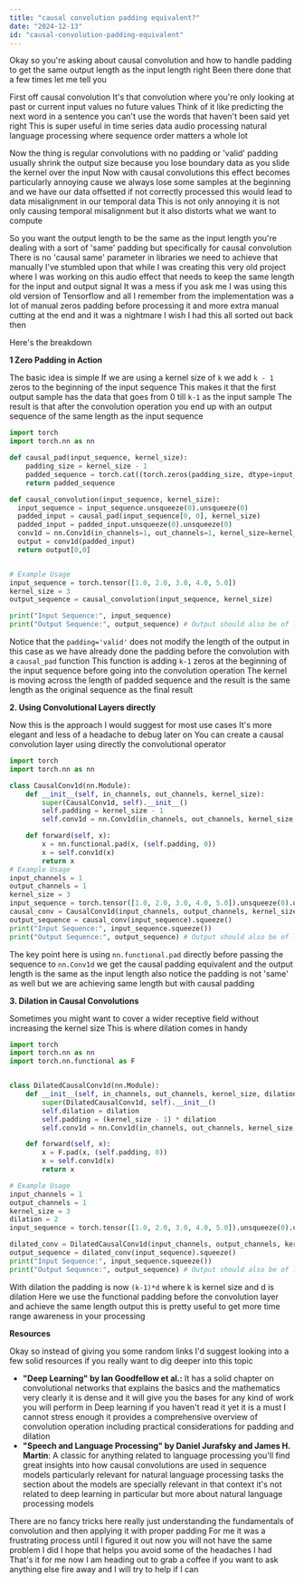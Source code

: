 ```yaml
---
title: "causal convolution padding equivalent?"
date: "2024-12-13"
id: "causal-convolution-padding-equivalent"
---
```


Okay so you're asking about causal convolution and how to handle padding to get the same output length as the input length right Been there done that a few times let me tell you

First off causal convolution It's that convolution where you're only looking at past or current input values no future values Think of it like predicting the next word in a sentence you can't use the words that haven't been said yet right This is super useful in time series data audio processing natural language processing where sequence order matters a whole lot

Now the thing is regular convolutions with no padding or 'valid' padding usually shrink the output size because you lose boundary data as you slide the kernel over the input Now with causal convolutions this effect becomes particularly annoying cause we always lose some samples at the beginning and we have our data offsetted if not correctly processed this would lead to data misalignment in our temporal data This is not only annoying it is not only causing temporal misalignment but it also distorts what we want to compute

So you want the output length to be the same as the input length you're dealing with a sort of 'same' padding but specifically for causal convolution There is no 'causal same' parameter in libraries we need to achieve that manually I've stumbled upon that while I was creating this very old project where I was working on this audio effect that needs to keep the same length for the input and output signal It was a mess if you ask me I was using this old version of Tensorflow and all I remember from the implementation was a lot of manual zeros padding before processing it and more extra manual cutting at the end and it was a nightmare I wish I had this all sorted out back then

Here's the breakdown

**1 Zero Padding in Action**

The basic idea is simple If we are using a kernel size of `k` we add `k - 1` zeros to the beginning of the input sequence This makes it that the first output sample has the data that goes from 0 till `k-1` as the input sample The result is that after the convolution operation you end up with an output sequence of the same length as the input sequence

```python
import torch
import torch.nn as nn

def causal_pad(input_sequence, kernel_size):
    padding_size = kernel_size - 1
    padded_sequence = torch.cat((torch.zeros(padding_size, dtype=input_sequence.dtype), input_sequence), dim=0)
    return padded_sequence

def causal_convolution(input_sequence, kernel_size):
  input_sequence = input_sequence.unsqueeze(0).unsqueeze(0)
  padded_input = causal_pad(input_sequence[0, 0], kernel_size)
  padded_input = padded_input.unsqueeze(0).unsqueeze(0)
  conv1d = nn.Conv1d(in_channels=1, out_channels=1, kernel_size=kernel_size, padding='valid')
  output = conv1d(padded_input)
  return output[0,0]


# Example Usage
input_sequence = torch.tensor([1.0, 2.0, 3.0, 4.0, 5.0])
kernel_size = 3
output_sequence = causal_convolution(input_sequence, kernel_size)

print("Input Sequence:", input_sequence)
print("Output Sequence:", output_sequence) # Output should also be of length 5
```

Notice that the `padding='valid'` does not modify the length of the output in this case as we have already done the padding before the convolution with a `causal_pad` function This function is adding `k-1` zeros at the beginning of the input sequence before going into the convolution operation The kernel is moving across the length of padded sequence and the result is the same length as the original sequence as the final result

**2. Using Convolutional Layers directly**

Now this is the approach I would suggest for most use cases It's more elegant and less of a headache to debug later on You can create a causal convolution layer using directly the convolutional operator

```python
import torch
import torch.nn as nn

class CausalConv1d(nn.Module):
    def __init__(self, in_channels, out_channels, kernel_size):
        super(CausalConv1d, self).__init__()
        self.padding = kernel_size - 1
        self.conv1d = nn.Conv1d(in_channels, out_channels, kernel_size, padding='valid')

    def forward(self, x):
        x = nn.functional.pad(x, (self.padding, 0))
        x = self.conv1d(x)
        return x
# Example Usage
input_channels = 1
output_channels = 1
kernel_size = 3
input_sequence = torch.tensor([1.0, 2.0, 3.0, 4.0, 5.0]).unsqueeze(0).unsqueeze(0)
causal_conv = CausalConv1d(input_channels, output_channels, kernel_size)
output_sequence = causal_conv(input_sequence).squeeze()
print("Input Sequence:", input_sequence.squeeze())
print("Output Sequence:", output_sequence) # Output should also be of length 5
```

The key point here is using `nn.functional.pad` directly before passing the sequence to `nn.Conv1d` we get the causal padding equivalent and the output length is the same as the input length also notice the padding is not 'same' as well but we are achieving same length but with causal padding

**3. Dilation in Causal Convolutions**

Sometimes you might want to cover a wider receptive field without increasing the kernel size This is where dilation comes in handy

```python
import torch
import torch.nn as nn
import torch.nn.functional as F


class DilatedCausalConv1d(nn.Module):
    def __init__(self, in_channels, out_channels, kernel_size, dilation):
        super(DilatedCausalConv1d, self).__init__()
        self.dilation = dilation
        self.padding = (kernel_size - 1) * dilation
        self.conv1d = nn.Conv1d(in_channels, out_channels, kernel_size, padding='valid', dilation=dilation)

    def forward(self, x):
        x = F.pad(x, (self.padding, 0))
        x = self.conv1d(x)
        return x

# Example Usage
input_channels = 1
output_channels = 1
kernel_size = 3
dilation = 2
input_sequence = torch.tensor([1.0, 2.0, 3.0, 4.0, 5.0]).unsqueeze(0).unsqueeze(0)

dilated_conv = DilatedCausalConv1d(input_channels, output_channels, kernel_size, dilation)
output_sequence = dilated_conv(input_sequence).squeeze()
print("Input Sequence:", input_sequence.squeeze())
print("Output Sequence:", output_sequence) # Output should also be of length 5
```

With dilation the padding is now `(k-1)*d` where k is kernel size and d is dilation Here we use the functional padding before the convolution layer and achieve the same length output this is pretty useful to get more time range awareness in your processing

**Resources**

Okay so instead of giving you some random links I'd suggest looking into a few solid resources if you really want to dig deeper into this topic

*   **"Deep Learning" by Ian Goodfellow et al.:** It has a solid chapter on convolutional networks that explains the basics and the mathematics very clearly it is dense and it will give you the bases for any kind of work you will perform in Deep learning if you haven't read it yet it is a must I cannot stress enough it provides a comprehensive overview of convolution operation including practical considerations for padding and dilation
*   **"Speech and Language Processing" by Daniel Jurafsky and James H. Martin**: A classic for anything related to language processing you'll find great insights into how causal convolutions are used in sequence models particularly relevant for natural language processing tasks the section about the models are specially relevant in that context it's not related to deep learning in particular but more about natural language processing models

There are no fancy tricks here really just understanding the fundamentals of convolution and then applying it with proper padding For me it was a frustrating process until I figured it out now you will not have the same problem I did I hope that helps you avoid some of the headaches I had That's it for me now I am heading out to grab a coffee if you want to ask anything else fire away and I will try to help if I can
